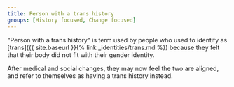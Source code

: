 ```yaml
---
title: Person with a trans history
groups: [History focused, Change focused]
---
```


"Person with a trans history" is term used by people who used to identify as [trans]({{ site.baseurl }}{% link _identities/trans.md %}) because they felt that their body did not fit with their gender identity.

After medical and social changes, they may now feel the two are aligned, and refer to themselves as having a trans history instead.